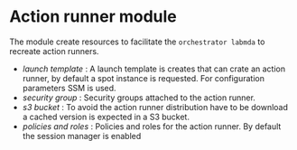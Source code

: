 # Action runner module

The module create resources to facilitate the `orchestrator labmda` to recreate action runners.

- *launch template* : A launch template is creates that can crate an action runner, by default a spot instance is requested. For configuration parameters SSM is used. 
- *security group* : Security groups attached to the action runner.
- *s3 bucket* : To avoid the action runner distribution have to be download a cached version is expected in a S3 bucket.
- *policies and roles* : Policies and roles for the action runner. By default the session manager is enabled

